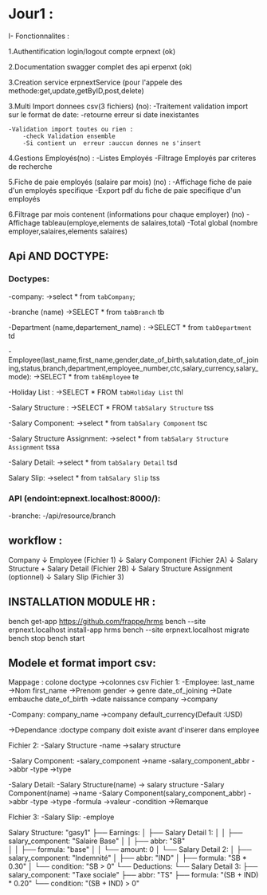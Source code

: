 # Jour1 :
I-  Fonctionnalites :

1.Authentification login/logout compte erpnext (ok)

2.Documentation swagger complet des api erpenxt (ok)

3.Creation service erpnextService (pour l'appele des methode:get,update,getByID,post,delete)

3.Multi Import donnees csv(3 fichiers) (no):
    -Traitement validation import sur le format de date:
        -retourne erreur si date inexistantes 

    -Validation import toutes ou rien :
        -check Validation ensemble
        -Si contient un  erreur :auccun donnes ne s'insert

4.Gestions Employés(no) :
    -Listes Employés 
    -Filtrage Employés par criteres de recherche

5.Fiche de paie employés (salaire par mois) (no) :
    -Affichage fiche de paie d'un employés specifique 
    -Export pdf du fiche de paie specifique d'un employés 

6.Filtrage par mois contenent (informations pour chaque employer) (no)
    -Affichage tableau(employe,elements de salaires,total)
    -Total global (nombre employer,salaires,elements salaires)


## Api AND DOCTYPE:

### Doctypes:
-company:
    ->select * from `tabCompany`;

-branche (name)
    ->SELECT * from `tabBranch` tb 

-Department (name,departement_name) :
    ->SELECT  * from `tabDepartment` td 

-Employee(last_name,first_name,gender,date_of_birth,salutation,date_of_joining,status,branch,department,employee_number,ctc,salary_currency,salary_mode):
    ->SELECT * from `tabEmployee` te 

-Holiday List :
    ->SELECT * FROM `tabHoliday List` thl

-Salary Structure :
    ->SELECT * FROM `tabSalary Structure` tss 

-Salary Component:
    ->select * from `tabSalary Component` tsc 

-Salary Structure Assignment:
    ->select * from `tabSalary Structure Assignment` tssa

-Salary Detail:
    ->select * from `tabSalary Detail` tsd 

Salary Slip:
    ->select * from `tabSalary Slip` tss 


### API (endoint:epnext.localhost:8000/):
-branche:
    -/api/resource/branch

## workflow :
Company
   ↓
Employee (Fichier 1)
   ↓
Salary Component (Fichier 2A)
   ↓
Salary Structure + Salary Detail (Fichier 2B)
   ↓
Salary Structure Assignment (optionnel)
   ↓
Salary Slip (Fichier 3)

## INSTALLATION MODULE HR :
bench get-app https://github.com/frappe/hrms
bench --site erpnext.localhost install-app hrms
bench --site erpnext.localhost migrate
bench stop
bench start 

## Modele et format import csv:
Mappage : colone doctype ->colonnes csv
Fichier 1: 
-Employee:
    last_name ->Nom
    first_name ->Prenom
    gender -> genre
    date_of_joining ->Date embauche
    date_of_birth ->date naissance
    company ->company

-Company:
    company_name ->company
    default_currency(Default :USD) 

->Dependance :doctype company doit existe avant d'inserer dans employee 

Fichier 2: 
-Salary Structure 
    -name ->salary structure

-Salary Component:
    -salary_component ->name
    -salary_component_abbr ->abbr
    -type ->type

-Salary Detail:
    -Salary Structure(name) -> salary structure
    -Salary Component(name) ->name
    -Salary Component(salary_component_abbr) ->abbr
    -type ->type
    -formula ->valeur
    -condition ->Remarque

FIchier 3:
-Salary Slip:
    -employe

Salary Structure: "gasy1"
├── Earnings:
│   ├── Salary Detail 1:
│   │   ├── salary_component: "Salaire Base"
│   │   ├── abbr: "SB"  
│   │   ├── formula: "base"
│   │   └── amount: 0
│   └── Salary Detail 2:
│       ├── salary_component: "Indemnité"
│       ├── abbr: "IND"
│       ├── formula: "SB * 0.30"
│       └── condition: "SB > 0"
└── Deductions:
    └── Salary Detail 3:
        ├── salary_component: "Taxe sociale"
        ├── abbr: "TS"
        ├── formula: "(SB + IND) * 0.20"
        └── condition: "(SB + IND) > 0"
